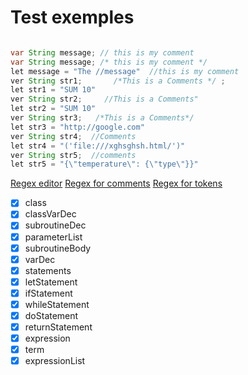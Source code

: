 # Test exemples


```java

var String message; // this is my comment
var String message; /* this is my comment */
let message = "The //message"  //this is my comment
ver String str1;       /*This is a Comments */ ;   
let str1 = "SUM 10"
ver String str2;     //This is a Comments"  
let str2 = "SUM 10"
ver String str3;   /*This is a Comments*/
let str3 = "http://google.com"
ver String str4;  //Comments
let str4 = "('file:///xghsghsh.html/')"
ver String str5;  //comments
let str5 = "{\"temperature\": {\"type\"}}"
```



[Regex editor](https://regex101.com/r/vOjcqP/1)
[Regex for comments](https://regex101.com/r/xn9rTN/1)
[Regex for tokens](https://regex101.com/r/53ZudP/1)





- [x] class
- [x] classVarDec
- [x] subroutineDec
- [x] parameterList
- [x] subroutineBody
- [x] varDec
- [x] statements
- [x] letStatement
- [x] ifStatement
- [x] whileStatement 
- [x] doStatement 
- [x] returnStatement 
- [x] expression 
- [x] term 
- [x] expressionList 